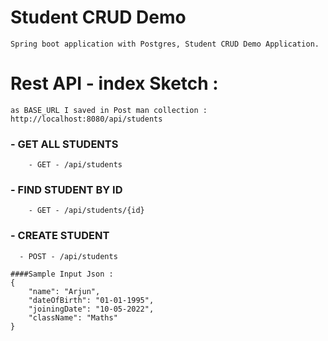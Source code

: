 # Student CRUD Demo
```
Spring boot application with Postgres, Student CRUD Demo Application.
```

# Rest API - index Sketch :
```
as BASE_URL I saved in Post man collection : http://localhost:8080/api/students
```

### - GET ALL STUDENTS
```
    - GET - /api/students
```
### - FIND STUDENT BY ID
```
    - GET - /api/students/{id}
```
### - CREATE STUDENT
```
  - POST - /api/students
```
```
####Sample Input Json : 
{
    "name": "Arjun",
    "dateOfBirth": "01-01-1995",
    "joiningDate": "10-05-2022",
    "className": "Maths"
}
```

